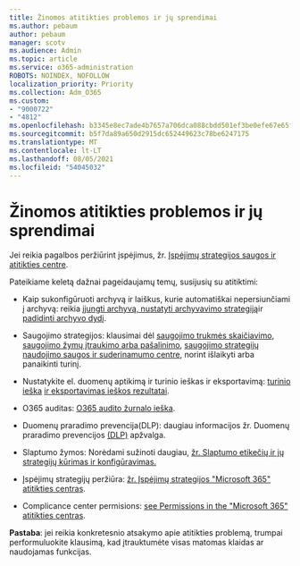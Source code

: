 ```yaml
---
title: Žinomos atitikties problemos ir jų sprendimai
ms.author: pebaum
author: pebaum
manager: scotv
ms.audience: Admin
ms.topic: article
ms.service: o365-administration
ROBOTS: NOINDEX, NOFOLLOW
localization_priority: Priority
ms.collection: Adm_O365
ms.custom:
- "9000722"
- "4812"
ms.openlocfilehash: b3345e8ec7ade4b7657a706dca088cbdd501ef3be0efe67e65facdabbaf5c98a
ms.sourcegitcommit: b5f7da89a650d2915dc652449623c78be6247175
ms.translationtype: MT
ms.contentlocale: lt-LT
ms.lasthandoff: 08/05/2021
ms.locfileid: "54045032"
---
```

# <a name="compliance-common-issues-and-resolutions"></a>Žinomos atitikties problemos ir jų sprendimai

Jei reikia pagalbos peržiūrint įspėjimus, žr. [Įspėjimų strategijos saugos ir atitikties centre](/microsoft-365/compliance/alert-policies).

Pateikiame keletą dažnai pageidaujamų temų, susijusių su atitiktimi:

- Kaip sukonfigūruoti archyvą ir laiškus, kurie automatiškai nepersiunčiami į archyvą: reikia [įjungti archyvą, nustatyti archyvavimo strategiją](/microsoft-365/compliance/set-up-an-archive-and-deletion-policy-for-mailboxes)ir [padidinti archyvo dydį](/microsoft-365/compliance/enable-unlimited-archiving).

- Saugojimo strategijos: klausimai dėl [saugojimo trukmės skaičiavimo](/exchange/security-and-compliance/messaging-records-management/retention-age), [saugojimo žymų įtraukimo arba pašalinimo](/exchange/security-and-compliance/messaging-records-management/add-or-remove-retention-tags), [saugojimo strategijų naudojimo saugos ir suderinamumo centre](/exchange/security-and-compliance/messaging-records-management/create-a-retention-policy), norint išlaikyti arba panaikinti turinį.

- Nustatykite el. duomenų aptikimą ir turinio ieškas ir eksportavimą: [turinio ieška](/microsoft-365/compliance/content-search) [ir eksportavimas ieškos rezultatai](/microsoft-365/compliance/export-search-results).

- O365 auditas: [O365 audito žurnalo ieška](/microsoft-365/compliance/search-the-audit-log-in-security-and-compliance).

- Duomenų praradimo prevencija(DLP): daugiau informacijos žr. Duomenų praradimo prevencijos [(DLP)](/microsoft-365/compliance/data-loss-prevention-policies) apžvalga.
 
- Slaptumo žymos: Norėdami sužinoti daugiau, [žr. Slaptumo etikečių ir jų strategijų kūrimas ir konfigūravimas.](/microsoft-365/compliance/create-sensitivity-labels)

- Įspėjimų strategijų peržiūra: [žr. Įspėjimų strategijos "Microsoft 365" atitikties centras](/microsoft-365/compliance/alert-policies).

- Complicance center permisions: [see Permissions in the "Microsoft 365" atitikties centras](/microsoft-365/compliance/microsoft-365-compliance-center-permissions).

**Pastaba**: jei reikia konkretesnio atsakymo apie atitikties problemą, trumpai performuluokite klausimą, kad įtrauktumėte visas matomas klaidas ar naudojamas funkcijas.
